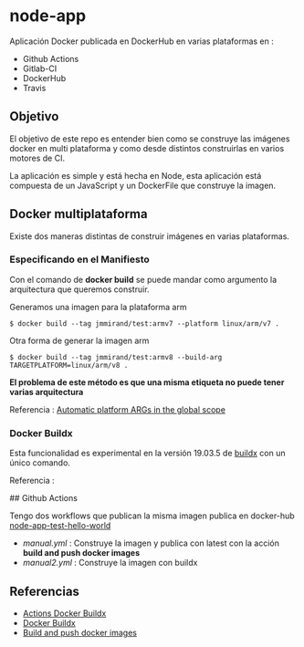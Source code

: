# node-app

Aplicación Docker publicada en DockerHub en varias plataformas en :
 * Github Actions
 * Gitlab-CI
 * DockerHub
 * Travis

## Objetivo

El objetivo de este repo es entender bien como se construye las imágenes docker en
multi plataforma y como desde distintos construirlas en varios motores de CI.

La aplicación es simple y está hecha en Node, esta aplicación está compuesta de
un JavaScript y un DockerFile que construye la imagen.

## Docker multiplataforma

Existe dos maneras distintas de construir imágenes en varias plataformas.

### **Especificando en el Manifiesto**

Con el comando de **docker build** se puede mandar como argumento la arquitectura que queremos construir.

Generamos una imagen para la plataforma arm

```
$ docker build --tag jmmirand/test:armv7 --platform linux/arm/v7 .
```
 Otra forma de generar la imagen arm

```
$ docker build --tag jmmirand/test:armv8 --build-arg TARGETPLATFORM=linux/arm/v8 .
```

**El problema de este método es que una misma etiqueta no puede tener varias
arquitectura**


Referencia : [Automatic platform ARGs in the global scope](https://docs.docker.com/engine/reference/builder/#automatic-platform-args-in-the-global-scope)



### Docker Buildx

Esta funcionalidad es experimental en la versión 19.03.5 de
[buildx](https://docs.docker.com/buildx/working-with-buildx/) con un único
comando.




Referencia :



## Github Actions

Tengo dos workflows que publican la misma imagen
publica en docker-hub [node-app-test-hello-world](https://hub.docker.com/repository/registry-1.docker.io/jmmirand/node-app-test-hello-world/tags?page=1)

  * *manual.yml* : Construye la imagen y publica con latest con la acción **build and push docker images**
  * *manual2.yml* : Construye la imagen con buildx


##  Referencias

 * [ Actions Docker Buildx ](https://github.com/marketplace/actions/docker-buildx)
 * [ Docker Buildx ](https://github.com/docker/buildx)
 * [ Build and push docker images ](https://github.com/marketplace/actions/build-and-push-docker-images)
